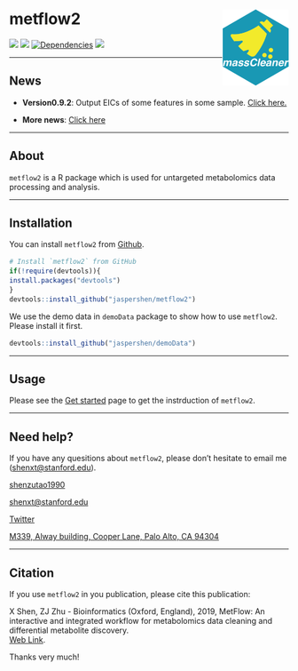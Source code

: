 <!-- README.md is generated from README.Rmd. Please edit that file -->

# metflow2 <img src="man/figures/masscleaner_logo.png" align="right" alt="" width="120" />

[![](https://www.r-pkg.org/badges/version/metflow2?color=green)](https://cran.r-project.org/package=metflow2)
[![](https://img.shields.io/github/languages/code-size/jaspershen/metflow2.svg)](https://github.com/jaspershen/metflow2)
[![Dependencies](https://tinyverse.netlify.com/badge/metflow2)](https://cran.r-project.org/package=metflow2)
[![](https://img.shields.io/badge/lifecycle-experimental-orange.svg)](https://www.tidyverse.org/lifecycle/#experimental)

-----
## **News**

* **Version0.9.2**: Output EICs of some features in some sample. [Click here.](https://jaspershen.github.io/metflow2/articles/version_0_9_2.html)

* **More news**: [Click here](https://jaspershen.github.io/metflow2/news/index.html)

------

## **About**

`metflow2` is a R package which is used for untargeted metabolomics data
processing and analysis.

-----

## **Installation**

You can install `metflow2` from
[Github](https://github.com/jaspershen/metflow2).

``` r
# Install `metflow2` from GitHub
if(!require(devtools)){
install.packages("devtools")
}
devtools::install_github("jaspershen/metflow2")
```

We use the demo data in `demoData` package to show how to use
`metflow2`. Please install it first.

``` r
devtools::install_github("jaspershen/demoData")
```

-----

## **Usage**

Please see the [Get
started](https://jaspershen.github.io/metflow2/articles/metflow2_instruction.html)
page to get the instrduction of `metflow2`.

-----

## **Need help?**

If you have any quesitions about `metflow2`, please don’t hesitate to
email me (<shenxt@stanford.edu>).

<i class="fa fa-weixin"></i>
[shenzutao1990](https://www.shenxt.info/files/wechat_QR.jpg)

<i class="fa fa-envelope"></i> <shenxt@stanford.edu>

<i class="fa fa-twitter"></i>
[Twitter](https://twitter.com/JasperShen1990)

<i class="fa fa-map-marker-alt"></i> [M339, Alway building, Cooper Lane,
Palo Alto,
CA 94304](https://www.google.com/maps/place/Alway+Building/@37.4322345,-122.1770883,17z/data=!3m1!4b1!4m5!3m4!1s0x808fa4d335c3be37:0x9057931f3b312c29!8m2!3d37.4322345!4d-122.1748996)

-----

## **Citation**

If you use `metflow2` in you publication, please cite this publication:

X Shen, ZJ Zhu - Bioinformatics (Oxford, England), 2019, MetFlow: An
interactive and integrated workflow for metabolomics data cleaning and
differential metabolite discovery.  
[Web
Link](https://www.researchgate.net/profile/Xiaotao_Shen/publication/330410794_MetFlow_An_Interactive_and_Integrated_Workflow_for_Metabolomics_Data_Cleaning_and_Differential_Metabolite_Discovery/links/5cb3ca7892851c8d22ec3a89/MetFlow-An-Interactive-and-Integrated-Workflow-for-Metabolomics-Data-Cleaning-and-Differential-Metabolite-Discovery.pdf).

Thanks very much\!

